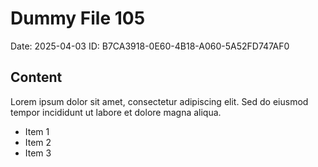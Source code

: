 # Dummy File 105

Date: 2025-04-03
ID: B7CA3918-0E60-4B18-A060-5A52FD747AF0

## Content

Lorem ipsum dolor sit amet, consectetur adipiscing elit.
Sed do eiusmod tempor incididunt ut labore et dolore magna aliqua.

* Item 1
* Item 2
* Item 3
